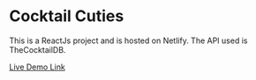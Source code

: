 # Cocktail Cuties

This is a ReactJs project and is hosted on Netlify. The API used is TheCocktailDB.

[Live Demo Link](https://cocktailcuties.netlify.app/)
